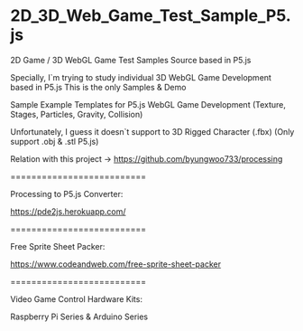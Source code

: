 # 2D_3D_Web_Game_Test_Sample_P5.js
2D Game / 3D WebGL Game Test Samples Source based in P5.js 

Specially, I`m trying to study individual 3D WebGL Game Development based in P5.js
This is the only Samples & Demo

Sample Example Templates for P5.js WebGL Game Development 
(Texture, Stages, Particles, Gravity, Collision)

Unfortunately, I guess it doesn`t support to 3D Rigged Character (.fbx)
(Only support .obj & .stl P5.js)

Relation with this project -> https://github.com/byungwoo733/processing

==========================

Processing to P5.js Converter:

https://pde2js.herokuapp.com/

==========================

Free Sprite Sheet Packer:

https://www.codeandweb.com/free-sprite-sheet-packer

==========================

Video Game Control Hardware Kits:

Raspberry Pi Series & Arduino Series

